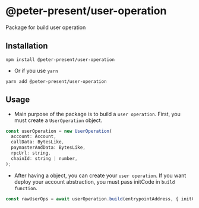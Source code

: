 <h1>
@peter-present/user-operation
</h1>

Package for build user operation

## Installation

```shell
npm install @peter-present/user-operation
```

- Or if you use `yarn`

```shell
yarn add @peter-present/user-operation
```

## Usage

- Main purpose of the package is to build a `user operation`. First, you must create a `UserOperation` object.

```js
const userOperation = new UserOperation(
  account: Account,
  callData: BytesLike,
  paymasterAndData: BytesLike,
  rpcUrl: string,
  chainId: string | number,
);
```

- After having a object, you can create your `user operation`. If you want deploy your account abstraction, you must pass initCode in `build function`.

```js
const rawUserOps = await userOperation.build(entrypointAddress, { initCode });
```
